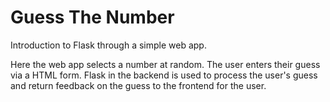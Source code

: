 # Guess The Number
Introduction to Flask through a simple web app.

Here the web app selects a number at random. The user enters their guess via a HTML form. Flask in the backend is used to process the user's guess and return feedback on the guess to the frontend for the user.
